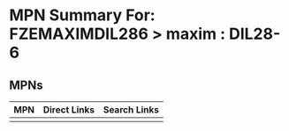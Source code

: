 



# MPN Summary For: FZEMAXIMDIL286 > maxim : DIL28-6

## MPNs
  

|MPN|Direct Links|Search Links|
| :--- | :--- | :--- |
||||
